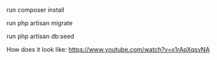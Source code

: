<p>run composer install</p>
<p>run php artisan migrate</p>
<p>run php artisan db:seed</p>
<p>How does it look like: <a href="https://www.youtube.com/watch?v=x1rApXqsvNA">https://www.youtube.com/watch?v=x1rApXqsvNA</a> </p>
